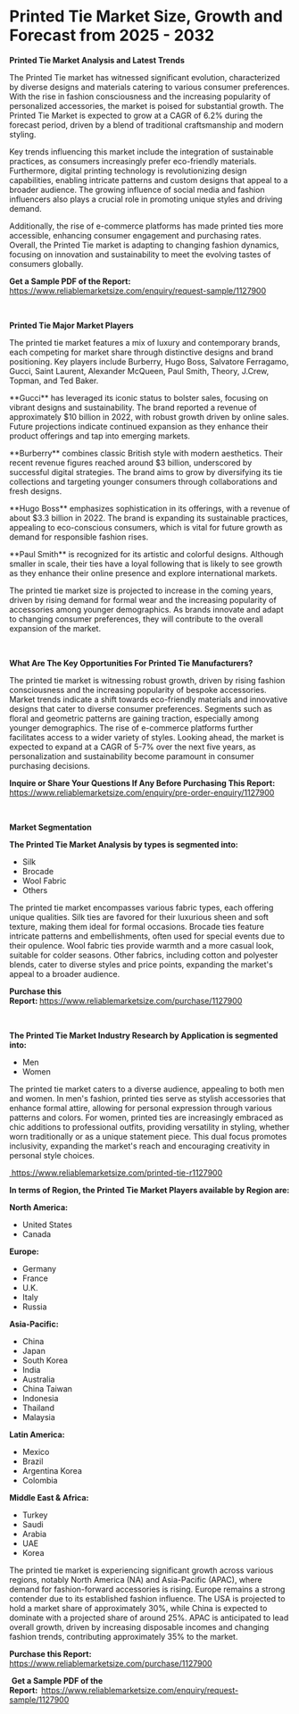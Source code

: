 <p><h1>Printed Tie Market Size, Growth and Forecast from 2025 - 2032</h1></p><p><strong>Printed Tie Market Analysis and Latest Trends</strong></p>
<p><p>The Printed Tie market has witnessed significant evolution, characterized by diverse designs and materials catering to various consumer preferences. With the rise in fashion consciousness and the increasing popularity of personalized accessories, the market is poised for substantial growth. The Printed Tie Market is expected to grow at a CAGR of 6.2% during the forecast period, driven by a blend of traditional craftsmanship and modern styling. </p><p>Key trends influencing this market include the integration of sustainable practices, as consumers increasingly prefer eco-friendly materials. Furthermore, digital printing technology is revolutionizing design capabilities, enabling intricate patterns and custom designs that appeal to a broader audience. The growing influence of social media and fashion influencers also plays a crucial role in promoting unique styles and driving demand.</p><p>Additionally, the rise of e-commerce platforms has made printed ties more accessible, enhancing consumer engagement and purchasing rates. Overall, the Printed Tie market is adapting to changing fashion dynamics, focusing on innovation and sustainability to meet the evolving tastes of consumers globally.</p></p>
<p><strong>Get a Sample PDF of the Report:&nbsp;</strong> <a href="https://www.reliablemarketsize.com/enquiry/request-sample/1127900?utm_campaign=2176&utm_medium=2&utm_source=Github&utm_content=ia&utm_term=17042025&utm_id=printed-tie">https://www.reliablemarketsize.com/enquiry/request-sample/1127900</a></p>
<p>&nbsp;</p>
<p><strong>Printed Tie Major Market Players</strong></p>
<p><p>The printed tie market features a mix of luxury and contemporary brands, each competing for market share through distinctive designs and brand positioning. Key players include Burberry, Hugo Boss, Salvatore Ferragamo, Gucci, Saint Laurent, Alexander McQueen, Paul Smith, Theory, J.Crew, Topman, and Ted Baker.</p><p>**Gucci** has leveraged its iconic status to bolster sales, focusing on vibrant designs and sustainability. The brand reported a revenue of approximately $10 billion in 2022, with robust growth driven by online sales. Future projections indicate continued expansion as they enhance their product offerings and tap into emerging markets.</p><p>**Burberry** combines classic British style with modern aesthetics. Their recent revenue figures reached around $3 billion, underscored by successful digital strategies. The brand aims to grow by diversifying its tie collections and targeting younger consumers through collaborations and fresh designs.</p><p>**Hugo Boss** emphasizes sophistication in its offerings, with a revenue of about $3.3 billion in 2022. The brand is expanding its sustainable practices, appealing to eco-conscious consumers, which is vital for future growth as demand for responsible fashion rises.</p><p>**Paul Smith** is recognized for its artistic and colorful designs. Although smaller in scale, their ties have a loyal following that is likely to see growth as they enhance their online presence and explore international markets.</p><p>The printed tie market size is projected to increase in the coming years, driven by rising demand for formal wear and the increasing popularity of accessories among younger demographics. As brands innovate and adapt to changing consumer preferences, they will contribute to the overall expansion of the market.</p></p>
<p>&nbsp;</p>
<p><strong>What Are The Key Opportunities For Printed Tie Manufacturers?</strong></p>
<p><p>The printed tie market is witnessing robust growth, driven by rising fashion consciousness and the increasing popularity of bespoke accessories. Market trends indicate a shift towards eco-friendly materials and innovative designs that cater to diverse consumer preferences. Segments such as floral and geometric patterns are gaining traction, especially among younger demographics. The rise of e-commerce platforms further facilitates access to a wider variety of styles. Looking ahead, the market is expected to expand at a CAGR of 5-7% over the next five years, as personalization and sustainability become paramount in consumer purchasing decisions.</p></p>
<p><strong>Inquire or Share Your Questions If Any Before Purchasing This Report:</strong> <a href="https://www.reliablemarketsize.com/enquiry/pre-order-enquiry/1127900?utm_campaign=2176&utm_medium=2&utm_source=Github&utm_content=ia&utm_term=17042025&utm_id=printed-tie">https://www.reliablemarketsize.com/enquiry/pre-order-enquiry/1127900</a></p>
<p>&nbsp;</p>
<p><strong>Market Segmentation</strong></p>
<p><strong>The Printed Tie Market Analysis by types is segmented into:</strong></p>
<p><ul><li>Silk</li><li>Brocade</li><li>Wool Fabric</li><li>Others</li></ul></p>
<p><p>The printed tie market encompasses various fabric types, each offering unique qualities. Silk ties are favored for their luxurious sheen and soft texture, making them ideal for formal occasions. Brocade ties feature intricate patterns and embellishments, often used for special events due to their opulence. Wool fabric ties provide warmth and a more casual look, suitable for colder seasons. Other fabrics, including cotton and polyester blends, cater to diverse styles and price points, expanding the market's appeal to a broader audience.</p></p>
<p><strong>Purchase this Report:&nbsp;</strong><a href="https://www.reliablemarketsize.com/purchase/1127900?utm_campaign=2176&utm_medium=2&utm_source=Github&utm_content=ia&utm_term=17042025&utm_id=printed-tie">https://www.reliablemarketsize.com/purchase/1127900</a></p>
<p>&nbsp;</p>
<p><strong>The Printed Tie Market Industry Research by Application is segmented into:</strong></p>
<p><ul><li>Men</li><li>Women</li></ul></p>
<p><p>The printed tie market caters to a diverse audience, appealing to both men and women. In men's fashion, printed ties serve as stylish accessories that enhance formal attire, allowing for personal expression through various patterns and colors. For women, printed ties are increasingly embraced as chic additions to professional outfits, providing versatility in styling, whether worn traditionally or as a unique statement piece. This dual focus promotes inclusivity, expanding the market's reach and encouraging creativity in personal style choices.</p></p>
<p><a href="https://www.reliablemarketsize.com/printed-tie-r1127900?utm_campaign=2176&utm_medium=2&utm_source=Github&utm_content=ia&utm_term=17042025&utm_id=printed-tie">&nbsp;https://www.reliablemarketsize.com/printed-tie-r1127900</a></p>
<p><strong>In terms of Region, the Printed Tie Market Players available by Region are:</strong></p>
<p>
    <p> <strong> North America: </strong>
        <ul>
            <li>United States</li>
            <li>Canada</li>
        </ul>
        </p> 
    <p> <strong> Europe: </strong>
        <ul>
            <li>Germany</li>
            <li>France</li>
            <li>U.K.</li>
            <li>Italy</li>
            <li>Russia</li>
        </ul>
        </p> 
    <p> <strong> Asia-Pacific: </strong>
        <ul>
            <li>China</li>
            <li>Japan</li>
            <li>South Korea</li>
            <li>India</li>
            <li>Australia</li>
            <li>China Taiwan</li>
            <li>Indonesia</li>
            <li>Thailand</li>
            <li>Malaysia</li>
        </ul>
        </p> 
    <p> <strong> Latin America: </strong>
        <ul>
            <li>Mexico</li>
            <li>Brazil</li>
            <li>Argentina Korea</li>
            <li>Colombia</li>
        </ul>
        </p> 
    <p> <strong> Middle East & Africa: </strong>
        <ul>
            <li>Turkey</li>
            <li>Saudi</li>
            <li>Arabia</li>
            <li>UAE</li>
            <li>Korea</li>
        </ul>
    </p>
    </p>
<p><p>The printed tie market is experiencing significant growth across various regions, notably North America (NA) and Asia-Pacific (APAC), where demand for fashion-forward accessories is rising. Europe remains a strong contender due to its established fashion influence. The USA is projected to hold a market share of approximately 30%, while China is expected to dominate with a projected share of around 25%. APAC is anticipated to lead overall growth, driven by increasing disposable incomes and changing fashion trends, contributing approximately 35% to the market.</p></p>
<p><strong>Purchase this Report: </strong><a href="https://www.reliablemarketsize.com/purchase/1127900?utm_campaign=2176&utm_medium=2&utm_source=Github&utm_content=ia&utm_term=17042025&utm_id=printed-tie">https://www.reliablemarketsize.com/purchase/1127900</a></p>
<p>&nbsp;<strong>Get a Sample PDF of the Report:&nbsp;&nbsp;</strong><a href="https://www.reliablemarketsize.com/enquiry/request-sample/1127900?utm_campaign=2176&utm_medium=2&utm_source=Github&utm_content=ia&utm_term=17042025&utm_id=printed-tie">https://www.reliablemarketsize.com/enquiry/request-sample/1127900</a></p>
<p><strong></strong></p>
<p><p></p><p></p><p></p></p>